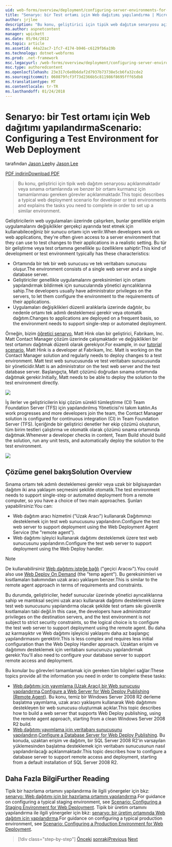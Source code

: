 ```yaml
---
uid: web-forms/overview/deployment/configuring-server-environments-for-web-deployment/scenario-configuring-a-test-environment-for-web-deployment
title: "Senaryo: bir Test ortamı için Web dağıtımı yapılandırma | Microsoft Docs"
author: jrjlee
description: "Bu konu, geliştirici için tipik web dağıtım senaryosu açıklanmaktadır veya sınama ortamlarında ve si ayarlamak için tamamlanması gereken görevler açıklanmaktadır..."
ms.author: aspnetcontent
manager: wpickett
ms.date: 05/04/2012
ms.topic: article
ms.assetid: 44a22ac7-1fc7-4174-b946-c6129fb6a19b
ms.technology: dotnet-webforms
ms.prod: .net-framework
msc.legacyurl: /web-forms/overview/deployment/configuring-server-environments-for-web-deployment/scenario-configuring-a-test-environment-for-web-deployment
msc.type: authoredcontent
ms.openlocfilehash: 23e317c6e0b6daf2d7937b73738e5cb6fa32cde2
ms.sourcegitcommit: 060879fcf3f73d2366b5c811986f8695fff65db8
ms.translationtype: MT
ms.contentlocale: tr-TR
ms.lasthandoff: 01/24/2018
---
```

<a name="scenario-configuring-a-test-environment-for-web-deployment"></a><span data-ttu-id="7e66a-103">Senaryo: bir Test ortamı için Web dağıtımı yapılandırma</span><span class="sxs-lookup"><span data-stu-id="7e66a-103">Scenario: Configuring a Test Environment for Web Deployment</span></span>
====================
<span data-ttu-id="7e66a-104">tarafından [Jason Lee](https://github.com/jrjlee)</span><span class="sxs-lookup"><span data-stu-id="7e66a-104">by [Jason Lee](https://github.com/jrjlee)</span></span>

[<span data-ttu-id="7e66a-105">PDF indirin</span><span class="sxs-lookup"><span data-stu-id="7e66a-105">Download PDF</span></span>](https://msdnshared.blob.core.windows.net/media/MSDNBlogsFS/prod.evol.blogs.msdn.com/CommunityServer.Blogs.Components.WeblogFiles/00/00/00/63/56/8130.DeployingWebAppsInEnterpriseScenarios.pdf)

> <span data-ttu-id="7e66a-106">Bu konu, geliştirici için tipik web dağıtım senaryosu açıklanmaktadır veya sınama ortamlarında ve benzer bir ortamı kurmanız için tamamlanması gereken görevler açıklanmaktadır.</span><span class="sxs-lookup"><span data-stu-id="7e66a-106">This topic describes a typical web deployment scenario for developer or test environments and explains the tasks you need to complete in order to set up a similar environment.</span></span>


<span data-ttu-id="7e66a-107">Geliştiricilerin web uygulamaları üzerinde çalışırken, bunlar genellikle erişim uygulamalarını değişiklikler gerçekçi ayarında test etmek için kullanabileceğiniz bir sunucu ortamı için verilir.</span><span class="sxs-lookup"><span data-stu-id="7e66a-107">When developers work on web applications, they're often given access to a server environment that they can use to test changes to their applications in a realistic setting.</span></span> <span data-ttu-id="7e66a-108">Bu tür bir geliştirme veya test ortamına genellikle şu özelliklere sahiptir:</span><span class="sxs-lookup"><span data-stu-id="7e66a-108">This kind of development or test environment typically has these characteristics:</span></span>

- <span data-ttu-id="7e66a-109">Ortamında bir tek bir web sunucusu ve tek veritabanı sunucusu oluşur.</span><span class="sxs-lookup"><span data-stu-id="7e66a-109">The environment consists of a single web server and a single database server.</span></span>
- <span data-ttu-id="7e66a-110">Geliştiriciler genellikle uygulamalarını gereksinimleri için ortamı yapılandırmak bildirmek için sunucularında yönetici ayrıcalıklarına sahip.</span><span class="sxs-lookup"><span data-stu-id="7e66a-110">The developers usually have administrator privileges on the servers, to let them configure the environment to the requirements of their applications.</span></span>
- <span data-ttu-id="7e66a-111">Uygulamaları değişiklikleri düzenli aralıklarla üzerinde dağıtılır, bu nedenle ortamı tek adımlı desteklemesi gerekir veya otomatik dağıtım.</span><span class="sxs-lookup"><span data-stu-id="7e66a-111">Changes to applications are deployed on a frequent basis, so the environment needs to support single-step or automated deployment.</span></span>

<span data-ttu-id="7e66a-112">Örneğin, bizim [öğretici senaryo](../deploying-web-applications-in-enterprise-scenarios/enterprise-web-deployment-scenario-overview.md), Matt Hink olan bir geliştirici, Fabrikam, Inc. Matt Contact Manager çözüm üzerinde çalışmaktadır ve değişiklikleri bir test ortamını dağıtmak düzenli olarak gerekiyor.</span><span class="sxs-lookup"><span data-stu-id="7e66a-112">For example, in our [tutorial scenario](../deploying-web-applications-in-enterprise-scenarios/enterprise-web-deployment-scenario-overview.md), Matt Hink is a developer at Fabrikam, Inc. Matt is working on the Contact Manager solution and regularly needs to deploy changes to a test environment.</span></span> <span data-ttu-id="7e66a-113">Matt test web sunucusunda ve test veritabanı sunucusunda bir yöneticidir.</span><span class="sxs-lookup"><span data-stu-id="7e66a-113">Matt is an administrator on the test web server and the test database server.</span></span> <span data-ttu-id="7e66a-114">Başlangıçta, Matt çözümü doğrudan sınama ortamında dağıtmak gerekir.</span><span class="sxs-lookup"><span data-stu-id="7e66a-114">Initially, Matt needs to be able to deploy the solution to the test environment directly.</span></span>

![](scenario-configuring-a-test-environment-for-web-deployment/_static/image1.png)

<span data-ttu-id="7e66a-115">İş ilerler ve geliştiricilerin kişi çözüm sürekli tümleştirme (CI) Team Foundation Server (TFS) için yapılandırılmış Yöneticisi'ni takım katılın.</span><span class="sxs-lookup"><span data-stu-id="7e66a-115">As work progresses and more developers join the team, the Contact Manager solution is configured for continuous integration (CI) in Team Foundation Server (TFS).</span></span> <span data-ttu-id="7e66a-116">İçeriğinde bir geliştirici denetler her ekip çözümü oluşturun, tüm birim testleri çalıştırma ve otomatik olarak çözümü sınama ortamında dağıtmak.</span><span class="sxs-lookup"><span data-stu-id="7e66a-116">Whenever a developer checks in content, Team Build should build the solution, run any unit tests, and automatically deploy the solution to the test environment.</span></span>

![](scenario-configuring-a-test-environment-for-web-deployment/_static/image2.png)

## <a name="solution-overview"></a><span data-ttu-id="7e66a-117">Çözüme genel bakış</span><span class="sxs-lookup"><span data-stu-id="7e66a-117">Solution Overview</span></span>

<span data-ttu-id="7e66a-118">Sınama ortamı tek adımlı desteklemesi gerekir veya uzak bir bilgisayardan dağıtım iki ana yaklaşım seçmesini şekilde otomatik.</span><span class="sxs-lookup"><span data-stu-id="7e66a-118">The test environment needs to support single-step or automated deployment from a remote computer, so you have a choice of two main approaches.</span></span> <span data-ttu-id="7e66a-119">Şunları yapabilirsiniz:</span><span class="sxs-lookup"><span data-stu-id="7e66a-119">You can:</span></span>

- <span data-ttu-id="7e66a-120">Web dağıtım aracı hizmetini ("Uzak Aracı") kullanarak Dağıtımınızı desteklemek için test web sunucusunu yapılandırın.</span><span class="sxs-lookup"><span data-stu-id="7e66a-120">Configure the test web server to support deployment using the Web Deployment Agent Service (the "remote agent").</span></span>
- <span data-ttu-id="7e66a-121">Web dağıtımı işleyici kullanarak dağıtımı desteklemek üzere test web sunucusunu yapılandırın.</span><span class="sxs-lookup"><span data-stu-id="7e66a-121">Configure the test web server to support deployment using the Web Deploy handler.</span></span>

> [!NOTE]
> <span data-ttu-id="7e66a-122">De kullanabilirsiniz [Web dağıtımı isteğe bağlı](https://technet.microsoft.com/library/ee517345(WS.10).aspx) ("geçici Aracısı").</span><span class="sxs-lookup"><span data-stu-id="7e66a-122">You could also use [Web Deploy On Demand](https://technet.microsoft.com/library/ee517345(WS.10).aspx) (the "temp agent").</span></span> <span data-ttu-id="7e66a-123">Bu gereksinimleri ve kısıtlamaları bakımından uzak aracı yaklaşım benzer.</span><span class="sxs-lookup"><span data-stu-id="7e66a-123">This is similar to the remote agent approach in terms of requirements and constraints.</span></span>


<span data-ttu-id="7e66a-124">Bu durumda, geliştiriciler, hedef sunucular üzerinde yönetici ayrıcalıklarına sahip ve mantıksal seçimi uzak aracı kullanarak dağıtımı desteklemek üzere test web sunucusunu yapılandırma olacak şekilde test ortamı sıkı güvenlik kısıtlamaları tabi değil.</span><span class="sxs-lookup"><span data-stu-id="7e66a-124">In this case, the developers have administrator privileges on the destination servers, and the test environment is not subject to strict security constraints, so the logical choice is to configure the test web server to support deployment using the remote agent.</span></span> <span data-ttu-id="7e66a-125">Bu daha az karmaşıktır ve Web dağıtımı işleyicisi yaklaşımı daha az başlangıç yapılandırmasını gerektirir.</span><span class="sxs-lookup"><span data-stu-id="7e66a-125">This is less complex and requires less initial configuration than the Web Deploy Handler approach.</span></span> <span data-ttu-id="7e66a-126">Uzaktan erişim ve dağıtımını desteklemek için veritabanı sunucunuzu yapılandırmak gerekir.</span><span class="sxs-lookup"><span data-stu-id="7e66a-126">You'll also need to configure your database server to support remote access and deployment.</span></span>

<span data-ttu-id="7e66a-127">Bu konular bu görevleri tamamlamak için gereken tüm bilgileri sağlar:</span><span class="sxs-lookup"><span data-stu-id="7e66a-127">These topics provide all the information you need in order to complete these tasks:</span></span>

- <span data-ttu-id="7e66a-128">[Web dağıtımı için yayımlama (Uzak Aracı) bir Web sunucusu yapılandırma](configuring-a-web-server-for-web-deploy-publishing-remote-agent.md).</span><span class="sxs-lookup"><span data-stu-id="7e66a-128">[Configure a Web Server for Web Deploy Publishing (Remote Agent)](configuring-a-web-server-for-web-deploy-publishing-remote-agent.md).</span></span> <span data-ttu-id="7e66a-129">Bu konu, temiz bir Windows Server 2008 R2 derleme başlatma yayımlama, uzak aracı yaklaşımı kullanarak Web dağıtımını destekleyen bir web sunucusu oluşturmak açıklar.</span><span class="sxs-lookup"><span data-stu-id="7e66a-129">This topic describes how to build a web server that supports Web Deploy publishing, using the remote agent approach, starting from a clean Windows Server 2008 R2 build.</span></span>
- <span data-ttu-id="7e66a-130">[Web dağıtımı yayımlama için veritabanı sunucusunu yapılandırın](configuring-a-database-server-for-web-deploy-publishing.md).</span><span class="sxs-lookup"><span data-stu-id="7e66a-130">[Configure a Database Server for Web Deploy Publishing](configuring-a-database-server-for-web-deploy-publishing.md).</span></span> <span data-ttu-id="7e66a-131">Bu konuda, uzaktan erişim ve dağıtım, bir SQL Server 2008 R2'in varsayılan yüklemesinden başlatma desteklemek için veritabanı sunucusunun nasıl yapılandırılacağı açıklanmaktadır.</span><span class="sxs-lookup"><span data-stu-id="7e66a-131">This topic describes how to configure a database server to support remote access and deployment, starting from a default installation of SQL Server 2008 R2.</span></span>

## <a name="further-reading"></a><span data-ttu-id="7e66a-132">Daha Fazla Bilgi</span><span class="sxs-lookup"><span data-stu-id="7e66a-132">Further Reading</span></span>

<span data-ttu-id="7e66a-133">Tipik bir hazırlama ortamını yapılandırma ile ilgili yönergeler için bkz: [senaryo: Web dağıtımı için bir hazırlama ortamını yapılandırma](scenario-configuring-a-staging-environment-for-web-deployment.md).</span><span class="sxs-lookup"><span data-stu-id="7e66a-133">For guidance on configuring a typical staging environment, see [Scenario: Configuring a Staging Environment for Web Deployment](scenario-configuring-a-staging-environment-for-web-deployment.md).</span></span> <span data-ttu-id="7e66a-134">Tipik bir üretim ortamını yapılandırma ile ilgili yönergeler için bkz: [senaryo: bir üretim ortamında Web dağıtım için yapılandırma](scenario-configuring-a-production-environment-for-web-deployment.md).</span><span class="sxs-lookup"><span data-stu-id="7e66a-134">For guidance on configuring a typical production environment, see [Scenario: Configuring a Production Environment for Web Deployment](scenario-configuring-a-production-environment-for-web-deployment.md).</span></span>

>[!div class="step-by-step"]
<span data-ttu-id="7e66a-135">[Önceki](choosing-the-right-approach-to-web-deployment.md)
[sonraki](scenario-configuring-a-staging-environment-for-web-deployment.md)</span><span class="sxs-lookup"><span data-stu-id="7e66a-135">[Previous](choosing-the-right-approach-to-web-deployment.md)
[Next](scenario-configuring-a-staging-environment-for-web-deployment.md)</span></span>
